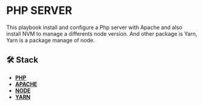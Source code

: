   # PHP SERVER

This playbook install and configure a Php server with Apache and also install NVM to 
manage a differents node version.
And other package is Yarn, Yarn is a package manage of node.

## 🛠️ Stack
- [**PHP**](https://www.php.net/)
- [**APACHE**](https://httpd.apache.org/)
- [**NODE**](https://nodejs.org/en/)
- [**YARN**](https://yarnpkg.com/)
